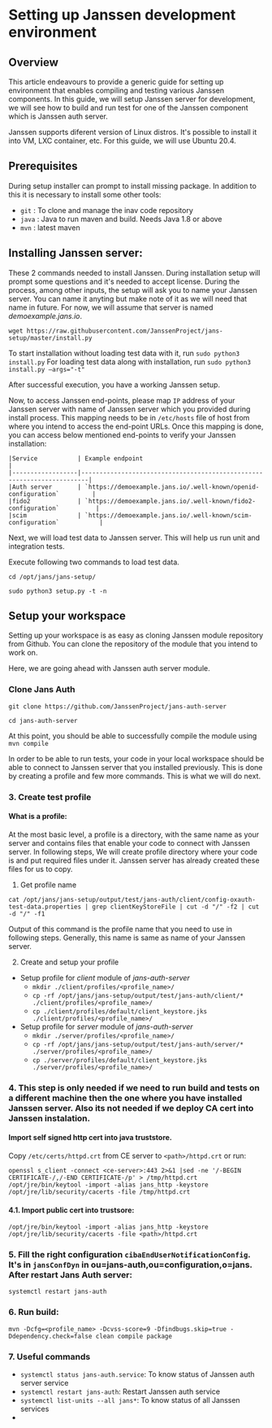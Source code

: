 # Setting up Janssen development environment
## Overview

This article endeavours to provide a generic guide for setting up environment that enables compiling and testing various Janssen components. In this guide, we will setup Janssen server for development, we will see how to build and run test for one of the Janssen component which is Janssen auth server.

Janssen supports diferent version of Linux distros. It's possible to install it into VM, LXC container, etc. For this guide, we will use Ubuntu 20.4.

## Prerequisites

During setup installer can prompt to install missing package. In addition to this it is necessary to install some other tools:

* `git`  : To clone and manage the inav code repository
* `java` : Java to run maven and build. Needs Java 1.8 or above
* `mvn`  : latest maven




## Installing Janssen server:

These 2 commands needed to install Janssen. During installation setup will prompt some questions and it's needed to accept license. During the process, among other inputs, the setup will ask you to name your Janssen server. You can name it anyting but make note of it as we will need that name in future. For now, we will assume that server is named *demoexample.jans.io*.

`wget https://raw.githubusercontent.com/JanssenProject/jans-setup/master/install.py`

To start installation without loading test data with it, run `sudo python3 install.py`
For loading test data along with installation, run `sudo python3 install.py –args="-t"`

After successful execution, you have a working Janssen setup. 

Now, to access Janssen end-points, please map `IP` address of your Janssen server with name of Janssen server which you provided during install process. This mapping needs to be in `/etc/hosts` file of host from where you intend to access the end-point URLs. Once this mapping is done, you can access below mentioned end-points to verify your Janssen installation:


    |Service           | Example endpoint                                                       |   
    |------------------|------------------------------------------------------------------------|
    |Auth server       | `https://demoexample.jans.io/.well-known/openid-configuration`         |
    |fido2             | `https://demoexample.jans.io/.well-known/fido2-configuration`          |
    |scim              | `https://demoexample.jans.io/.well-known/scim-configuration`           |   
    

Next, we will load test data to Janssen server. This will help us run unit and integration tests.

Execute following two commands to load test data.

`cd /opt/jans/jans-setup/`

`sudo python3 setup.py -t -n`


## Setup your workspace

Setting up your workspace is as easy as cloning Janssen module repository from Github. You can clone the repository of the module that you intend to work on.

Here, we are going ahead with Janssen auth server module.

### Clone Jans Auth

`git clone https://github.com/JanssenProject/jans-auth-server`

`cd jans-auth-server`

At this point, you should be able to successfully compile the module using `mvn compile`

In order to be able to run tests, your code in your local workspace should be able to connect to Janssen server that you installed previously. This is done by creating a profile and few more commands. This is what we will do next.

### 3. Create test profile 

#### What is a profile:
At the most basic level, a profile is a directory, with the same name as your server and contains files that enable your code to connect with Janssen server. In following steps, We will create profile directory where your code is and put required files under it. Janssen server has already created these files for us to copy.

1) Get profile name

`cat /opt/jans/jans-setup/output/test/jans-auth/client/config-oxauth-test-data.properties | grep clientKeyStoreFile | cut -d "/" -f2 | cut -d "/" -f1`

 Output of this command is the profile name that you need to use in following steps. Generally, this name is same as name of your Janssen server.

2) Create and setup your profile
 - Setup profile for *client* module of *jans-auth-server*
   - `mkdir ./client/profiles/<profile_name>/`
   - `cp -rf /opt/jans/jans-setup/output/test/jans-auth/client/* ./client/profiles/<profile_name>/`
   - `cp ./client/profiles/default/client_keystore.jks ./client/profiles/<profile_name>/`
 - Setup profile for *server* module of *jans-auth-server*
   - `mkdir ./server/profiles/<profile_name>/`
   - `cp -rf /opt/jans/jans-setup/output/test/jans-auth/server/* ./server/profiles/<profile_name>/`
   - `cp ./server/profiles/default/client_keystore.jks ./server/profiles/<profile_name>/`



### 4. This step is only needed if we need to run build and tests on a different machine then the one where you have installed Janssen server. Also its not needed if we deploy CA cert into Janssen instalation.

#### Import self signed http cert into java truststore.

Copy `/etc/certs/httpd.crt` from CE server to `<path>/httpd.crt` or run:

```
openssl s_client -connect <ce-server>:443 2>&1 |sed -ne '/-BEGIN CERTIFICATE-/,/-END CERTIFICATE-/p' > /tmp/httpd.crt
/opt/jre/bin/keytool -import -alias jans_http -keystore /opt/jre/lib/security/cacerts -file /tmp/httpd.crt
```

#### 4.1. Import public cert into trustsore:

```
/opt/jre/bin/keytool -import -alias jans_http -keystore /opt/jre/lib/security/cacerts -file <path>/httpd.crt
```


### 5. Fill the right configuration `cibaEndUserNotificationConfig`. It's in `jansConfDyn` in ou=jans-auth,ou=configuration,o=jans. After restart Jans Auth server:

```
systemctl restart jans-auth
```

### 6. Run build:

```
mvn -Dcfg=<profile_name> -Dcvss-score=9 -Dfindbugs.skip=true -Ddependency.check=false clean compile package
```

### 7. Useful commands

- `systemctl status jans-auth.service`: To know status of Janssen auth server service
- `systemctl restart jans-auth`: Restart Janssen auth service
- `systemctl list-units --all jans*`: To know status of all Janssen services
- 

